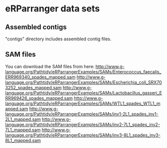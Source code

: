 # eRParranger data sets
## Assembled contigs
"contigs" directory includes assembled contig files.

## SAM files
You can download the SAM files from here:
http://www.g-language.org/Pathtidy/eRParrangerExamples/SAMs/Enterococcus_faecalis_ERR969340_spades_mapped.sam
http://www.g-language.org/Pathtidy/eRParrangerExamples/SAMs/Escherichia_coli_SRX703252_spades_mapped.sam
http://www.g-language.org/Pathtidy/eRParrangerExamples/SAMs/Lactobacillus_gasseri_ERR969426_spades_mapped.sam
http://www.g-language.org/Pathtidy/eRParrangerExamples/SAMs/WTL1_spades_WTL1_mapped.sam
http://www.g-language.org/Pathtidy/eRParrangerExamples/SAMs/inv1-2L1_spades_inv1-2L1_mapped.sam
http://www.g-language.org/Pathtidy/eRParrangerExamples/SAMs/inv2-7L1_spades_inv2-7L1_mapped.sam
http://www.g-language.org/Pathtidy/eRParrangerExamples/SAMs/inv3-8L1_spades_inv3-8L1_mapped.sam
